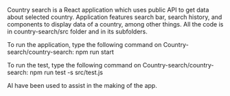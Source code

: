 Country search is a React application which uses public API to get data about selected country. Application features search bar, search history, and components to display data of a country, among other things.
All the code is in country-search/src folder and in its subfolders. 

To run the application, type the following command on Country-search/country-search: npm run start

To run the test, type the following command on Country-search/country-search: npm run test -s src/test.js

AI have been used to assist in the making of the app.

